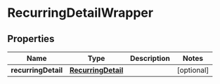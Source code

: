 

# RecurringDetailWrapper


## Properties

| Name | Type | Description | Notes |
|------------ | ------------- | ------------- | -------------|
|**recurringDetail** | [**RecurringDetail**](RecurringDetail.md) |  |  [optional] |




